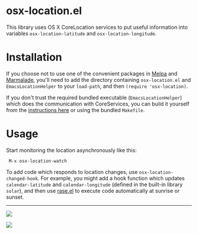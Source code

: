 osx-location.el
===============

This library uses OS X CoreLocation services to put useful
information into variables `osx-location-latitude` and
`osx-location-longitude`.

Installation
=============

If you choose not to use one of the convenient packages in
[Melpa][melpa] and [Marmalade][marmalade], you'll need to add the
directory containing `osx-location.el` and `EmacsLocationHelper` to
your `load-path`, and then `(require 'osx-location)`.

If you don't trust the required bundled executable
(`EmacsLocationHelper`) which does the communication with
CoreServices, you can build it yourself from the
[instructions here](https://gist.github.com/1416248) or using the
bundled `Makefile`.


Usage
=====

Start monitoring the location asynchronously like this:

     M-x osx-location-watch

To add code which responds to location changes, use
`osx-location-changed-hook`.  For example, you might add a hook
function which updates `calendar-latitude` and `calendar-longitude`
(defined in the built-in library `solar`), and then use
[rase.el](https://github.com/m00natic/rase) to execute code
automatically at sunrise or sunset.

[marmalade]: http://marmalade-repo.org
[melpa]: http://melpa.milkbox.net

<hr>

[![](http://api.coderwall.com/purcell/endorsecount.png)](http://coderwall.com/purcell)

[![](http://www.linkedin.com/img/webpromo/btn_liprofile_blue_80x15.png)](http://uk.linkedin.com/in/stevepurcell)
